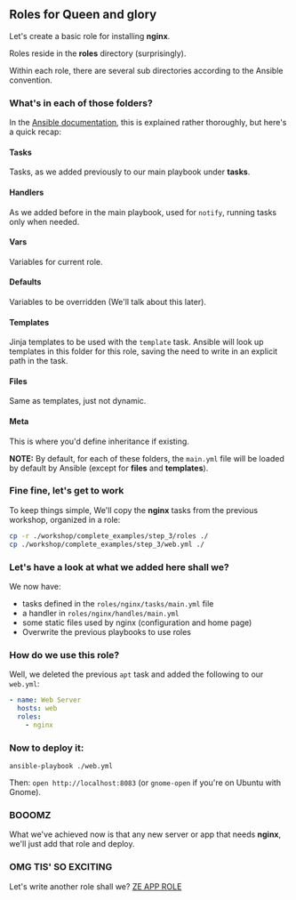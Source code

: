## Roles for Queen and glory

Let's create a basic role for installing **nginx**.

Roles reside in the **roles** directory (surprisingly).

Within each role, there are several sub directories according to the Ansible convention.

### What's in each of those folders?

In the [Ansible documentation](http://docs.ansible.com/ansible/playbooks_best_practices.html#directory-layout), this is explained rather thoroughly, but here's a quick recap:

#### Tasks

Tasks, as we added previously to our main playbook under **tasks**.

#### Handlers

As we added before in the main playbook, used for `notify`, running tasks only when needed.

#### Vars 

Variables for current role.

#### Defaults

Variables to be overridden (We'll talk about this later).

#### Templates

Jinja templates to be used with the `template` task.
Ansible will look up templates in this folder for this role, saving the need to write in an explicit path in the task.

#### Files

Same as templates, just not dynamic.

#### Meta

This is where you'd define inheritance if existing.

**NOTE:** By default, for each of these folders, the `main.yml` file will be loaded by default by Ansible (except for **files** and **templates**).

### Fine fine, let's get to work

To keep things simple, We'll copy the **nginx** tasks from the previous workshop, organized in a role:

```sh
cp -r ./workshop/complete_examples/step_3/roles ./
cp ./workshop/complete_examples/step_3/web.yml ./
```

### Let's have a look at what we added here shall we?

We now have:

- tasks defined in the `roles/nginx/tasks/main.yml` file
- a handler in `roles/nginx/handles/main.yml`
- some static files used by nginx (configuration and home page)
- Overwrite the previous playbooks to use roles

### How do we use this role?

Well, we deleted the previous `apt` task and added the following to our `web.yml`:

```yaml
- name: Web Server
  hosts: web
  roles:
    - nginx
```

### Now to deploy it:

```
ansible-playbook ./web.yml
```

Then: `open http://localhost:8083` (or `gnome-open` if you're on Ubuntu with Gnome).


### BOOOMZ

What we've achieved now is that any new server or app that needs **nginx**, we'll just add that role and deploy.

### OMG TIS' SO EXCITING

Let's write another role shall we? [ZE APP ROLE](./4_rolez_ftw_ze_app.md)
